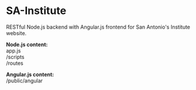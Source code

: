 SA-Institute
============

RESTful Node.js backend with Angular.js frontend for San Antonio's Institute website.

**Node.js content:**  
app.js  
/scripts  
/routes  

**Angular.js content:**  
/public/angular
